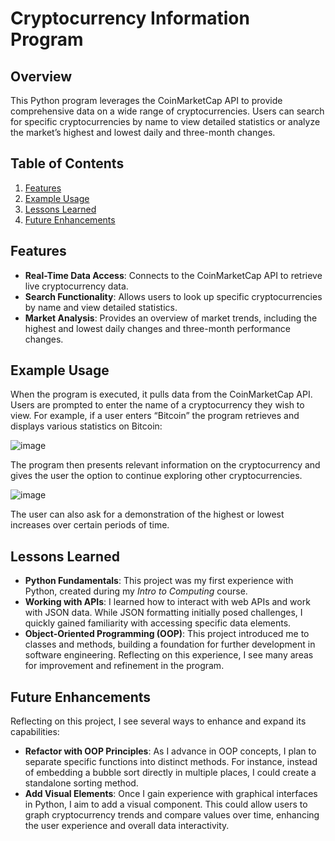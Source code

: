 # Cryptocurrency Information Program

## Overview

This Python program leverages the CoinMarketCap API to provide comprehensive data on a wide range of cryptocurrencies. Users can search for specific cryptocurrencies by name to view detailed statistics or analyze the market’s highest and lowest daily and three-month changes.

## Table of Contents

1. [Features](#features)
2. [Example Usage](#example-usage)
3. [Lessons Learned](#lessons-learned)
4. [Future Enhancements](#future-enhancements)

## Features

- **Real-Time Data Access**: Connects to the CoinMarketCap API to retrieve live cryptocurrency data.
- **Search Functionality**: Allows users to look up specific cryptocurrencies by name and view detailed statistics.
- **Market Analysis**: Provides an overview of market trends, including the highest and lowest daily changes and three-month performance changes.

## Example Usage

When the program is executed, it pulls data from the CoinMarketCap API. Users are prompted to enter the name of a cryptocurrency they wish to view. For example, if a user enters “Bitcoin” the program retrieves and displays various statistics on Bitcoin:

![image](https://github.com/user-attachments/assets/03f29f95-68a1-4207-8836-5ae2f51cf6bc)


The program then presents relevant information on the cryptocurrency and gives the user the option to continue exploring other cryptocurrencies.

![image](https://github.com/user-attachments/assets/d9550bdf-6fd6-4ac8-a5a7-4667f2db89e5)

The user can also ask for a demonstration of the highest or lowest increases over certain periods of time. 

## Lessons Learned

- **Python Fundamentals**: This project was my first experience with Python, created during my *Intro to Computing* course.
- **Working with APIs**: I learned how to interact with web APIs and work with JSON data. While JSON formatting initially posed challenges, I quickly gained familiarity with accessing specific data elements.
- **Object-Oriented Programming (OOP)**: This project introduced me to classes and methods, building a foundation for further development in software engineering. Reflecting on this experience, I see many areas for improvement and refinement in the program.

## Future Enhancements

Reflecting on this project, I see several ways to enhance and expand its capabilities:

- **Refactor with OOP Principles**: As I advance in OOP concepts, I plan to separate specific functions into distinct methods. For instance, instead of embedding a bubble sort directly in multiple places, I could create a standalone sorting method.
- **Add Visual Elements**: Once I gain experience with graphical interfaces in Python, I aim to add a visual component. This could allow users to graph cryptocurrency trends and compare values over time, enhancing the user experience and overall data interactivity.

